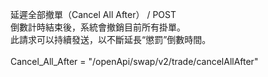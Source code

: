 延遲全部撤單（Cancel All After） / POST \
倒數計時結束後，系統會撤銷目前所有掛單。\
此請求可以持續發送，以不斷延長“懲罰”倒數時間。\
\
Cancel_All_After = "/openApi/swap/v2/trade/cancelAllAfter"
